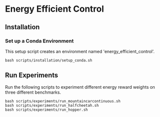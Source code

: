 # Energy Efficient Control


## Installation

### Set up a Conda Environment
This setup script creates an environment named 'energy_efficient_control'.
```
bash scripts/installation/setup_conda.sh
```


## Run Experiments
Run the following scripts to experiment different energy reward weights on three different benchmarks.
```
bash scripts/experiments/run_mountaincarcontinuous.sh
bash scripts/experiments/run_halfcheetah.sh
bash scripts/experiments/run_hopper.sh
```